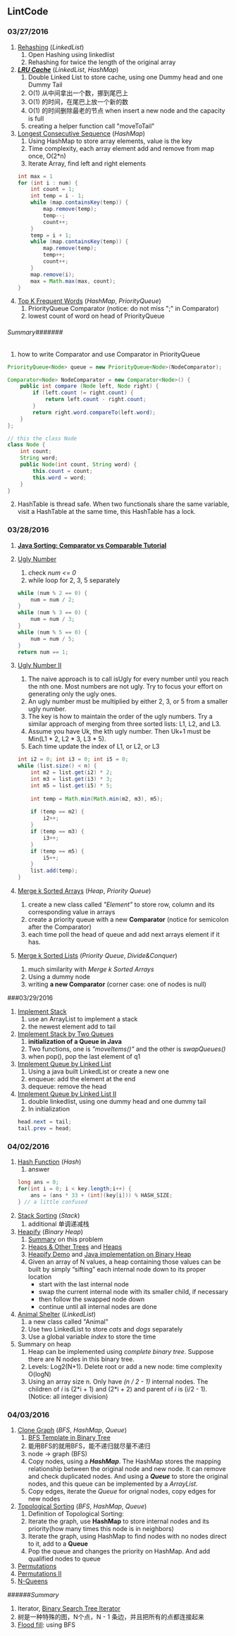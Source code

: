 ## LintCode

### 03/27/2016
1. [Rehashing](http://www.lintcode.com/en/problem/rehashing/#) (_*LinkedList*_)
    1. Open Hashing using linkedlist
    2. Rehashing for twice the length of the original array
2. **_[LRU Cache](http://www.lintcode.com/en/problem/lru-cache/#)_** (_*LinkedList*_, _*HashMap*_)
    1. Double Linked List to store cache, using one Dummy head and one Dummy Tail
    2. O(1) 从中间拿出一个数，挪到尾巴上
    3. O(1) 的时间，在尾巴上放一个新的数
    4. O(1) 的时间删除最老的节点 when insert a new node and the capacity is full
    5. creating a helper function call "moveToTail"
3. [Longest Consecutive Sequence](http://www.lintcode.com/en/problem/longest-consecutive-sequence/) (*HashMap*)
    1. Using HashMap to store array elements, value is the key
    2. Time complexity, each array element add and remove from map once, O(2*n)
    3. Iterate Array, find left and right elements 
    ```java
    int max = 1
    for (int i : num) {
        int count = 1;
        int temp = i - 1;
        while (map.containsKey(temp)) {
            map.remove(temp);
            temp--;
            count++;
        }
        temp = i + 1;
        while (map.containsKey(temp)) {
            map.remove(temp);
            temp++;
            count++;
        }
        map.remove(i);
        max = Math.max(max, count);
    }
    ```
4. [Top K Frequent Words](http://www.lintcode.com/en/problem/top-k-frequent-words/#) (*HashMap*, *PriorityQueue*)
    1. PriorityQueue Comparator (notice: do not miss ";" in Comparator)
    2. lowest count of word on head of PriorityQueue

###### *Summary*#######
1. how to write Comparator and use Comparator in PriorityQueue
```java
PriorityQueue<Node> queue = new PriorityQueue<Node>(NodeComparator);

Comparator<Node> NodeComparator = new Comparator<Node>() {
    public int compare (Node left, Node right) {
        if (left.count != right.count) {
            return left.count - right.count;
        }
        return right.word.compareTo(left.word);
    }
};

// this the class Node
class Node {
    int count;
    String word;
    public Node(int count, String word) {
        this.count = count;
        this.word = word;
    }
}
```
2. HashTable is thread safe. When two functionals share the same variable, visit a HashTable at the same time, this HashTable has a lock.

### 03/28/2016
1. **[Java Sorting: Comparator vs Comparable Tutorial](http://www.digizol.com/2008/07/java-sorting-comparator-vs-comparable.html)**
1. [Ugly Number](http://www.lintcode.com/en/problem/ugly-number/#)
    1. check *num <= 0* 
    2. while loop for 2, 3, 5 separately
    ```java
    while (num % 2 == 0) {
        num = num / 2;
    }
    while (num % 3 == 0) {
        num = num / 3;
    }
    while (num % 5 == 0) {
        num = num / 5;
    }
    return num == 1;
    ```
2. [Ugly Number II](http://www.lintcode.com/en/problem/ugly-number-ii/)
    1. The naive approach is to call isUgly for every number until you reach the nth one. Most numbers are not ugly. Try to focus your effort on generating only the ugly ones.
    2. An ugly number must be multiplied by either 2, 3, or 5 from a smaller ugly number.
    3. The key is how to maintain the order of the ugly numbers. Try a similar approach of merging from three sorted lists: L1, L2, and L3.
    4. Assume you have Uk, the kth ugly number. Then Uk+1 must be Min(L1 * 2, L2 * 3, L3 * 5).
    5. Each time update the index of L1, or L2, or L3
    ```java
    int i2 = 0; int i3 = 0; int i5 = 0;
    while (list.size() < n) {
        int m2 = list.get(i2) * 2;
        int m3 = list.get(i3) * 3;
        int m5 = list.get(i5) * 5;
        
        int temp = Math.min(Math.min(m2, m3), m5);
        
        if (temp == m2) {
            i2++;
        }
        if (temp == m3) {
            i3++;
        }
        if (temp == m5) {
            i5++;
        }
        list.add(temp);
    }
    ```
3. [Merge k Sorted Arrays](http://www.lintcode.com/en/problem/merge-k-sorted-arrays/#) (*Heap*, *Priority Queue*)
    1. create a new class called _"Element"_ to store row, column and its corresponding value in arrays
    2. create a priority queue with a new **Comparator** (notice for semicolon after the Comparator)
    3. each time poll the head of queue and add next arrays element if it has.

4. [Merge k Sorted Lists](http://www.lintcode.com/en/problem/merge-k-sorted-lists/#) (*Priority Queue*, *Divide&Conquer*)
    1. much similarity with *Merge k Sorted Arrays*
    1. Using a dummy node 
    2. writing **a new Comparator** (corner case: one of nodes is null)

###03/29/2016
1. [Implement Stack](http://www.lintcode.com/en/problem/implement-stack/#)
    1. use an ArrayList to implement a stack
    2. the newest element add to tail
2. [Implement Stack by Two Queues](http://www.lintcode.com/en/problem/implement-stack-by-two-queues/)
    1. **initialization of a Queue in Java**
    2. Two functions, one is *"moveItems()"* and the other is *swapQueues()*
    3. when pop(), pop the last element of q1
3. [Implement Queue by Linked List](http://www.lintcode.com/en/problem/implement-queue-by-linked-list/)
    1. Using a java built LinkedList or create a new one
    2. enqueue: add the element at the end
    3. dequeue: remove the head
4. [Implement Queue by Linked List II](http://www.lintcode.com/en/problem/implement-queue-by-linked-list-ii/)
    1. double linkedlist, using one dummy head and one dummy tail
    2. In initialization
    ```java
    head.next = tail;
    tail.prev = head;
    ```
    
### 04/02/2016
1. [Hash Function](http://www.lintcode.com/en/problem/hash-function/) (*Hash*)
    1. answer
    ```java
    long ans = 0;
    for(int i = 0; i < key.length;i++) {
        ans = (ans * 33 + (int)(key[i])) % HASH_SIZE; 
    } // a little confused
    ```
2. [Stack Sorting](http://www.lintcode.com/en/problem/stack-sorting/) (*Stack*)
    1. additional 单调递减栈
3. [Heapify](http://www.lintcode.com/en/problem/heapify/#) (*Binary Heap*)
    1. [Summary](http://www.cnblogs.com/EdwardLiu/p/4279641.html) on this problem
    2. [Heaps & Other Trees](https://www.cs.cmu.edu/~tcortina/15-121sp10/Unit06B.pdf) and [Heaps](http://courses.cs.vt.edu/cs2604/spring02/Notes/C07.Heaps.pdf)
    3. [Heapify Demo](https://www.cs.princeton.edu/~wayne/kleinberg-tardos/pdf/DemoHeapify.pdf) and [Java implementation on Binary Heap](https://www.cs.cmu.edu/~adamchik/15-121/lectures/Binary%20Heaps/heaps.html)
    4. Given an array of N values, a heap containing those values can be built by simply “sifting” each internal node down to its proper location
        * start with the last internal node
        * swap the current internal node with its smaller child, if necessary
        * then follow the swapped node down
        * continue until all internal nodes are done
4. [Animal Shelter](http://www.lintcode.com/en/problem/animal-shelter/#) (*LinkedList*)
    1. a new class called "Animal"
    2. Use two LinkedList to store *cats* and *dogs* separately 
    3. Use a global variable *index* to store the time
5. Summary on heap
    1. Heap can be implemented using _*complete binary tree*_. Suppose there are N nodes in this binary tree.
    2. Levels: Log2(N+1). Delete root or add a new node: time complexity O(logN)
    3. Using an array size n. Only have *(n / 2 - 1)* internal nodes. The children of *i* is (2\*i + 1) and (2\*i + 2) and parent of *i* is (i/2 - 1). (Notice: all integer division)

### 04/03/2016
1. [Clone Graph](http://www.lintcode.com/en/problem/clone-graph/#) (_BFS_, _HashMap_, _Queue_)
    1. [BFS Template in Binary Tree](http://www.jiuzhang.com/solutions/bfs-template/)
    2. 能用BFS的就用BFS，能不递归就尽量不递归
    3. node -> graph (BFS)
    4. Copy nodes, using a **_HashMap_**. The HashMap stores the mapping relationship between the original node and new node. It can remove and check duplicated nodes. And using a **_Queue_** to store the original nodes, and this queue can be implemented by a _ArrayList_.
    5. Copy edges, iterate the _Queue_ for orignal nodes, copy edges for new nodes
2. [Topological Sorting](http://www.lintcode.com/en/problem/topological-sorting/) (_BFS_, _HashMap_, _Queue_)
    1. Definition of Topological Sorting: 
    2. Iterate the graph, use **HashMap** to store internal nodes and its priority(how many times this node is in neighbors)
    3. Iterate the graph, using HashMap to find nodes with no nodes direct to it, add to a **Queue**
    4. Pop the queue and changes the priority on HashMap. And add qualified nodes to queue
3. [Permutations](http://www.lintcode.com/en/problem/permutations/)
4. [Permutations II](http://www.lintcode.com/en/problem/permutations-ii/)
5. [N-Queens](http://www.lintcode.com/en/problem/n-queens/)

######*Summary*
1. Iterator, [Binary Search Tree Iterator](http://www.lintcode.com/en/problem/binary-search-tree-iterator/#)
2. 树是一种特殊的图，N个点，N - 1 条边，并且把所有的点都连接起来
3. [Flood fill](https://zh.wikipedia.org/wiki/Flood_fill): using BFS

